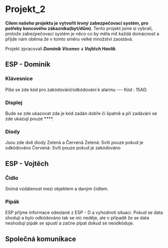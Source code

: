 # Projekt_2

**Cílem našeho projektu je vytvořit _levný_ zabezpečovací systém, pro potřeby koncového zákazníka(byt/dům)**.
Tento projekt jsme si vybrali, protože zabezpečovací systém je něco co by měla mít každá domácnost a přijde nám oběma že v tomto směru velké množství zaostává.

Projekt zpracovali **_Dominik Vicenec_** a **_Vojtěch Havlík_**.

## ESP - Dominik
### Klávesnice
Píše se zde kód pro zakódování/odkódování k alarmu --- Kód : 15AD.
### Displej
Bude se zde ukazovat zda je kód zadán dobře či špatně a při zadávání se zde ukazují pouze ****.
### Diody
Jsou zde dvě diody Zelená a Červená
Zelená: Svítí pouze pokud je odkódováno 
Červená: Svítí pouze pokud je zakódováno 

## ESP - Vojtěch
### Čidlo
Snímá vzdálenost mezi objektem a daným čidlem.
### Pípák
ESP přijme informace odeslané z ESP - D a vyhodnotí situaci.
Pokud se data shodují a bylo odkódováno tak se nic neděje, ale v případě že se data neshodují pípák se spustí a začne pípat dokud se neodkóduje.

## Společná komunikace
